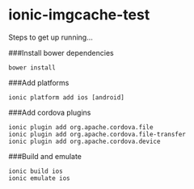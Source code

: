 # ionic-imgcache-test

Steps to get up running...

###Install bower dependencies

```
bower install
```

###Add platforms
```
ionic platform add ios [android]
```

###Add cordova plugins
```
ionic plugin add org.apache.cordova.file
ionic plugin add org.apache.cordova.file-transfer
ionic plugin add org.apache.cordova.device
```

###Build and emulate
```
ionic build ios
ionic emulate ios
```
